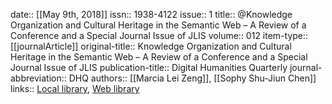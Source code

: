 date:: [[May 9th, 2018]]
issn:: 1938-4122
issue:: 1
title:: @Knowledge Organization and Cultural Heritage in the Semantic Web – A Review of a Conference and a Special Journal Issue of JLIS
volume:: 012
item-type:: [[journalArticle]]
original-title:: Knowledge Organization and Cultural Heritage in the Semantic Web – A Review of a Conference and a Special Journal Issue of JLIS
publication-title:: Digital Humanities Quarterly
journal-abbreviation:: DHQ
authors:: [[Marcia Lei Zeng]], [[Sophy Shu-Jiun Chen]]
links:: [Local library](zotero://select/groups/2386895/items/P22IWZRA), [Web library](https://www.zotero.org/groups/2386895/items/P22IWZRA)

